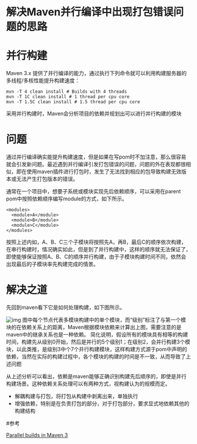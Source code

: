 解决Maven并行编译中出现打包错误问题的思路
=========================================

# 并行构建

Maven 3.x 提供了并行编译的能力，通过执行下列命令就可以利用构建服务器的多线程/多核性能提升构建速度：

```
mvn -T 4 clean install # Builds with 4 threads
mvn -T 1C clean install # 1 thread per cpu core
mvn -T 1.5C clean install # 1.5 thread per cpu core
```
采用并行构建时，Maven会分析项目的依赖并规划出可以进行并行构建的模块

# 问题

通过并行编译确实能提升构建速度，但是如果在写pom时不加注意，那么很容易就会引发新问题。最近遇到并行编译引发打包错误的问题，问题的外在表现都很相似，即在使用maven插件进行打包时，发生了无法找到相应的包导致构建无效版本或无法产生打包版本的错误。

通常在一个项目中，想要子系统或模块实现先后依赖顺序，可以采用在parent pom中按照依赖顺序编写module的方式，如下所示。

```
<modules>
  <module>A</module>
  <module>B</module>
  <module>C</module>
</modules>
```

按照上述内如，A、B、C三个子模块将按照先A，再B，最后C的顺序依次构建，在串行构建时，情况确实如此，但是到了并行构建中，这样的顺序就无法保证了，即使能够保证按照A、B、C的顺序并行构建，由于子模块构建时间不同，依然会出现最后的子模块率先构建完成的情景。

# 解决之道

先回到maven看下它是如何处理构建，如下图所示。

![img](https://cwiki.apache.org/confluence/download/attachments/18153538/PastedGraphic-6.png?version=1&modificationDate=1379608014000&api=v2)
图中每个节点代表多模块构建中的单个模块，而“级别”标注了与第一个模块的在依赖关系上的距离，Maven根据模块依赖来计算出上图，需要注意的是maven中的继承关系也是一种依赖。
简化说明，假设所有的模块具有相等的构建时间，构建先从级别0开始，然后是并行的5个级别1；在级别2，会并行构建3个模块，以此类推，是级别3中个7个并行构建模块，这样构建方式源于pom中声明的依赖，当然在实际的构建过程中，各个模块的构建的时间是不一致，从而导致了上述问题

从上述分析可以看出，依赖是maven能够正确识别构建先后顺序的，即使是并行构建场景。这种依赖关系处理可以有两种方式，视构建认为的规模而定。

- 解耦构建与打包，将打包从构建中剥离出来，单独执行
- 增强依赖，特别是在负责打包的部分，对于打包部分，要求显式地依赖其他的构建结构

#参考

[Parallel builds in Maven 3](https://cwiki.apache.org/confluence/display/MAVEN/Parallel+builds+in+Maven+3)
